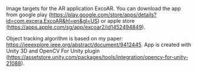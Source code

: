 Image targets for the AR application ExcoAR. You can download the app from google play (https://play.google.com/store/apps/details?id=com.excera.ExcoAR&hl=en&gl=US) or apple store (https://apps.apple.com/sg/app/excoar2/id1452494849).

Object tracking algorithm is based on my paper: https://ieeexplore.ieee.org/abstract/document/9412445.
App is created with Unity 3D and OpenCV For Unity plugin (https://assetstore.unity.com/packages/tools/integration/opencv-for-unity-21088). 
